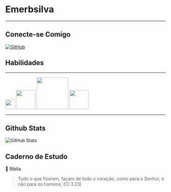 # Emerbsilva
---
## Conecte-se Comigo
[![GitHub](https://img.shields.io/badge/GitHub-0000ff?style=for-the-badge&logo=github&logoColor=fff)](https://www.linkedin.com/in/emerson-silva-67b96b207/)


## Habilidades
---

<img src="https://upload.wikimedia.org/wikipedia/commons/7/74/Kotlin_Icon.png" width="30px"/>

<img src="https://brandslogos.com/wp-content/uploads/images/large/java-logo-1.png" width="60px"/>

<img src="https://logos-download.com/wp-content/uploads/2016/02/Siemens-invert-logo.png" width="100px"/>

<img src="https://upload.wikimedia.org/wikipedia/commons/thumb/3/3d/KUKA-Logo.svg/1200px-KUKA-Logo.svg.png" width="60px"/>

---

## Github Stats
![GitHub Stats](https://github-readme-stats.vercel.app/api?username=emerbsilva&theme=transparent&bg_color=00ffff&border_color=00f&show_icons=true&icon_color=00f&title_color=00f&text_color=00f&hide_title=true&hide=stars)


## Caderno de Estudo

<aside>
📕 
Bíblia
</aside>

> Tudo o que fizerem, façam de todo o coração, como para o Senhor, e não para os homens, (Cl 3.23)
